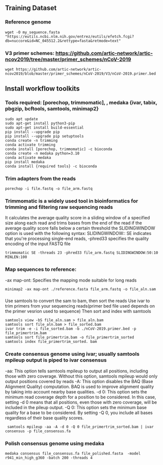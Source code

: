 ## Training Dataset
### Reference genome
```
wget -O my_sequence.fasta "https://eutils.ncbi.nlm.nih.gov/entrez/eutils/efetch.fcgi?db=nuccore&id=NC_045512.2&rettype=fasta&retmode=text"

```
### V3 primer schemes: https://github.com/artic-network/artic-ncov2019/tree/master/primer_schemes/nCoV-2019
```
wget https://github.com/artic-network/artic-ncov2019/blob/master/primer_schemes/nCoV-2019/V3/nCoV-2019.primer.bed
```

## Install workflow toolkits
### Tools required: [porechop, trimmomatic], , medaka {ivar, tabix, pbgzip, bcftools, samtools, minimap2}
```
sudo apt update
sudo apt-get install python3-pip
sudo apt-get install build-essential
pip install --upgrade pip
pip install --upgrade pip setuptools
conda create -n trimming
conda activate trimming
conda install [porechop, trimmomatic] -c bioconda
conda create -n medaka python=3.10
conda activate medaka
pip install medaka
conda install {required tools} -c bioconda

```
### Trim adapters from the reads
```
porechop -i file.fastq -o file_arm.fastq
```
### Trimmomatic is a widely used tool in bioinformatics for trimming and filtering raw sequencing reads
It calculates the average quality score in a sliding window of a specified size along each read and trims bases from the end of the read if the average quality score falls below a certain threshold
the SLIDINGWINDOW option is used with the following syntax: SLIDINGWINDOW:<windowSize>:<requiredQuality>
SE indicates that you're processing single-end reads, -phred33 specifies the quality encoding of the input FASTQ file
```
trimmomatic SE -threads 23 -phred33 file_arm.fastq SLIDINGWINDOW:50:10 MINLEN:100

```
### Map sequences to reference: 
-ax map-ont: Specifies the mapping mode suitable for long reads
```
minimap2 -ax map-ont ./reference.fasta file_arm.fastq -o file_aln.sam

```
### 
Use samtools to convert the sam to bam, then sort the reads
Use ivar to trim primers from your sequencing reads(primer bed file used depends on the primer vesrion used to sequence)
Then sort and index with samtools
```
samtools view -bS file_aln.sam > file_aln.bam
samtools sort file_aln.bam > file_sorted.bam
ivar trim -e -i file_sorted.bam -b ./nCoV-2019.primer.bed -p file_primertrim.bam 
samtools sort file_primertrim.bam -o file_primertrim_sorted
samtools index file_primertrim_sorted. bam
```
### Create consensus genome using ivar; usually samtools mpileup output is piped to ivar consensus
-aa: This option tells samtools mpileup to output all positions, including those with zero coverage. Without this option, samtools mpileup would only output positions covered by reads
-A: This option disables the BAQ (Base Alignment Quality) computation. BAQ is used to improve alignment quality by taking into account nearby base qualities. 
-d 0: This option sets the minimum read coverage depth for a position to be considered. In this case, setting -d 0 means that all positions, even those with zero coverage, will be included in the pileup output.
-Q 0: This option sets the minimum base quality for a base to be considered. By setting -Q 0, you include all bases regardless of their base quality scores.
```
 samtools mpileup -aa -A -d 0 -Q 0 file_primertrim_sorted.bam | ivar consensus -p file_consensus.fa

```
### Polish consensus genome using medaka
```
medaka consensus file_consensus.fa file_polished.fasta  -model r941_min_high_g360 -batch 200 -threads 4

